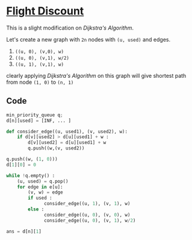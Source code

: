 # [Flight Discount](https://cses.fi/problemset/task/1195)
This is a slight modification on _Dijkstra's Algorithm_.

Let's create a new graph with `2n` nodes with `(u, used)` and edges.
1. `((u, 0), (v,0), w)`
2. `((u, 0), (v,1), w/2)`
3. `((u, 1), (v,1), w)`

clearly applying _Dijkstra's Algorithm_ on this graph will give shortest path from node `(1, 0)` to `(n, 1)`

## Code
```python
min_priority_queue q;
d[n][used] = [INF, ... ]

def consider_edge((u, used1), (v, used2), w):
    if d[v][used2] > d[u][used1] + w :
        d[v][used2] = d[u][used1] + w
        q.push((w,(v, used2))

q.push((w, (1, 0)))
d[1][0] = 0

while !q.empty() :
    (u, used) = q.pop()
    for edge in e[u]:
        (v, w) = edge
        if used :
              consider_edge((u, 1), (v, 1), w)
        else :
              consider_edge((u, 0), (v, 0), w)
              consider_edge((u, 0), (v, 1), w/2)

ans = d[n][1]
```
